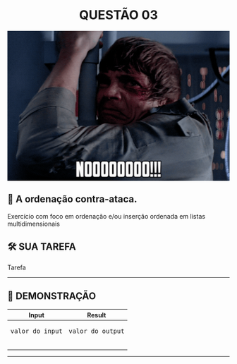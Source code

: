 <div align="center">
  <h1>QUESTÃO 03</h1>
    <img src="../../assets/luke.gif" align="center" style="width: 600px; height: 340px;" />
  </p>
</div>

## 📝 A ordenação contra-ataca.

Exercício com foco em ordenação e/ou inserção ordenada em listas multidimensionais

## 🛠️ SUA TAREFA

Tarefa

---

## 👀 DEMONSTRAÇÃO

<table>

<thead>
    <tr>
        <th>Input</th>
        <th>Result</th>
    </tr>
</thead>

<tbody>
    <!-- Primeiro Teste -->
    <tr>
        <!-- Inputs -->
        <td><pre>
valor do input
        </pre></td>
        <!-- Outputs -->
        <td><pre>
valor do output
        </pre></td>
    </tr>
</tbody>

</table>

---
